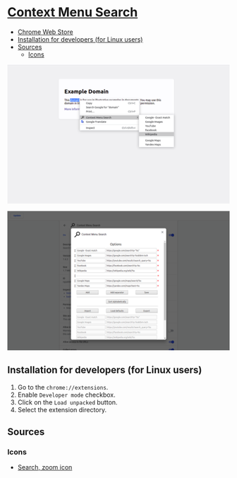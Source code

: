 # [Context Menu Search](https://chromewebstore.google.com/detail/idpcgabojogahgmhdgnjkmdliaeeofka)

- [Chrome Web Store](https://chromewebstore.google.com/detail/idpcgabojogahgmhdgnjkmdliaeeofka)
- [Installation for developers (for Linux users)](#installation-for-developers-for-linux-users)
- [Sources](#sources)
    - [Icons](#icons)

![Context Menu Search - Example](img/screenshots/1280x800/example.png)

![Context Menu Search - Options](img/screenshots/1280x800/options.png)

## Installation for developers (for Linux users)

1. Go to the `chrome://extensions`.
2. Enable `Developer mode` checkbox.
3. Click on the `Load unpacked` button.
4. Select the extension directory.

## Sources

### Icons

- [Search, zoom icon](https://iconfinder.com/icons/171427/search_zoom_icon)
